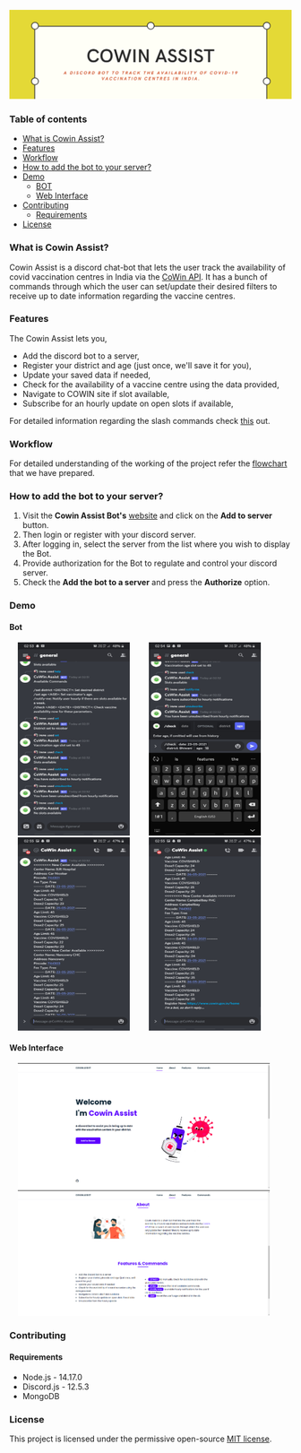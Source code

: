![Cowin Assist](src/images/header.png)

### Table of contents

<!--ts-->

-   [What is Cowin Assist?](#what-is-cowin-assist)
-   [Features](#features)
-   [Workflow](#workflow)
-   [How to add the bot to your server?](#how-to-add-the-bot-to-your-server)
-   [Demo](#demo)
    -   [BOT](#bot)
    -   [Web Interface](#web-interface)
-   [Contributing](#contributing)
    -   [Requirements](#requirements)
-   [License](#license)
<!--te-->

### What is Cowin Assist?

Cowin Assist is a discord chat-bot that lets the user track the availability of covid vaccination centres in India via the [CoWin API](https://apisetu.gov.in/public/api/cowin#/). It has a bunch of commands through which the user can set/update their desired filters to receive up to date information regarding the vaccine centres.

### Features

The Cowin Assist lets you,

-   Add the discord bot to a server,
-   Register your district and age (just once, we'll save it for you),
-   Update your saved data if needed,
-   Check for the availability of a vaccine centre using the data provided,
-   Navigate to COWIN site if slot available,
-   Subscribe for an hourly update on open slots if available,

For detailed information regarding the slash commands check [this](src/commands/README.md) out.

### Workflow

For detailed understanding of the working of the project refer the [flowchart](src/commands/README.md) that we have prepared.

### How to add the bot to your server?

1. Visit the **Cowin Assist Bot's** [website](https://cowin-discord-bot-1.uknowwhoim.repl.co/) and click on the **Add to server** button.
2. Then login or register with your discord server.
3. After logging in, select the server from the list where you wish to display the Bot.
4. Provide authorization for the Bot to regulate and control your discord server.
5. Check the **Add the bot to a server** and press the **Authorize** option.

### Demo

#### Bot

<div float="left">
    <img src="src/images/1.jpg"  width="200" height="345"  hspace="15">
    <img src="src/images/4.jpg" width="200" height="345" hspace="15">
    <img src="src/images/2.jpg" width="200" height="345"  hspace="15">
    <img src="src/images/3.jpg" width="200" height="345"  hspace="15">
</div>

#### Web Interface

<div float="left">
    <img src="src/images/web1.png" width="450" hspace="15">
    <img src="src/images/web2.png" width="450" hspace="15">
</div>

### Contributing

#### Requirements

-   Node.js - 14.17.0
-   Discord.js - 12.5.3
-   MongoDB

### License

This project is licensed under the permissive open-source [MIT license](LICENSE).
